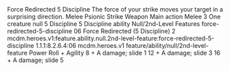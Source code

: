 <ability>
  <name>Force Redirected</name>
  <cost>5 Discipline</cost>
  <flavor>The force of your strike moves your target in a surprising direction.</flavor>
  <keywords>
    <keyword>Melee</keyword>
    <keyword>Psionic</keyword>
    <keyword>Strike</keyword>
    <keyword>Weapon</keyword>
  </keywords>
  <type>Main action</type>
  <distance>Melee 3</distance>
  <target>One creature</target>
  <metadata>
    <class>null</class>
    <cost>5 Discipline</cost>
    <cost_amount>5</cost_amount>
    <cost_resource>Discipline</cost_resource>
    <feature_type>ability</feature_type>
    <file_dpath>Null/2nd-Level Features</file_dpath>
    <item_id>force-redirected-5-discipline</item_id>
    <item_index>06</item_index>
    <item_name>Force Redirected (5 Discipline)</item_name>
    <level>2</level>
    <scc>mcdm.heroes.v1:feature.ability.null.2nd-level-feature:force-redirected-5-discipline</scc>
    <scdc>1.1.1:8.2.6.4:06</scdc>
    <source>mcdm.heroes.v1</source>
    <type>feature/ability/null/2nd-level-feature</type>
  </metadata>
  <effects>
    <effect type="roll">
      <roll>Power Roll + Agility</roll>
      <t1>8 + A damage; slide 1</t1>
      <t2>12 + A damage; slide 3</t2>
      <t3>16 + A damage; slide 5</t3>
    </effect>
  </effects>
</ability>
